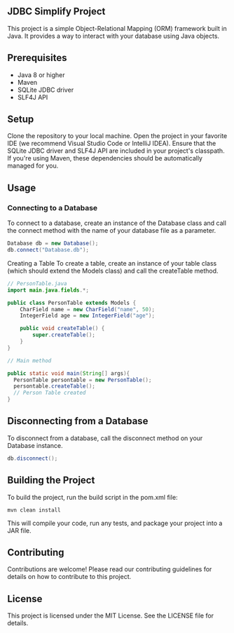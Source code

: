 ## JDBC Simplify Project
This project is a simple Object-Relational Mapping (ORM) framework built in Java. It provides a way to interact with your database using Java objects.

## Prerequisites
- Java 8 or higher
- Maven
- SQLite JDBC driver
- SLF4J API
## Setup
Clone the repository to your local machine.
Open the project in your favorite IDE (we recommend Visual Studio Code or IntelliJ IDEA).
Ensure that the SQLite JDBC driver and SLF4J API are included in your project's classpath. If you're using Maven, these dependencies should be automatically managed for you.
## Usage
### Connecting to a Database
To connect to a database, create an instance of the Database class and call the connect method with the name of your database file as a parameter.
```java
Database db = new Database();
db.connect("Database.db");
```
Creating a Table
To create a table, create an instance of your table class (which should extend the Models class) and call the createTable method.

```java
// PersonTable.java 
import main.java.fields.*;

public class PersonTable extends Models {
    CharField name = new CharField("name", 50);
    IntegerField age = new IntegerField("age");

    public void createTable() {
        super.createTable();
    }
}

// Main method

public static void main(String[] args){
  PersonTable persontable = new PersonTable();
  persontable.createTable();
  // Person Table created 
}
```

## Disconnecting from a Database
To disconnect from a database, call the disconnect method on your Database instance.
```java
db.disconnect();
```


## Building the Project
To build the project, run the build script in the pom.xml file:
```shell
mvn clean install
```
This will compile your code, run any tests, and package your project into a JAR file.

## Contributing
Contributions are welcome! Please read our contributing guidelines for details on how to contribute to this project.

## License
This project is licensed under the MIT License. See the LICENSE file for details.
